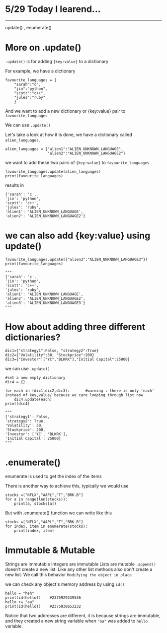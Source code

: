 # 5/29 Today I learend...
---
update() , enumerate()

# More on .update()

```.update()``` is for adding ```{key:value}``` to a dictionary

For example, we have a dictionary
```
favourite_languages = {
    "sarah":"c",
    "jin":"python",
    "scott":"c++",
    "jules":"ruby"
    } 
```
And we want to add a new dictionary or {key:value} pair to ```favourite_languages```

We can use ```.update()```

Let's take a look at how it is done, we have a dictionary called ```alien_languages```,
```
alien_languages = {"alien1":"ALIEN_UNKNOWN_LANGUAGE",
                   "alien2":"ALIEN_UNKNOWN_LANGUAGE2"}
```
we want to add these two pairs of ```{key:value}``` to ```favourite_languages```
```
favourite_languages.update(alien_languages)
print(favourite_languages)
```
results in 
```
{'sarah': 'c', 
'jin': 'python', 
'scott': 'c++', 
'jules': 'ruby', 
'alien1': 'ALIEN_UNKNOWN_LANGUAGE', 
'alien2': 'ALIEN_UNKNOWN_LANGUAGE2'}
```

# we can also add {key:value} using update()
```
favourite_languages.update({"alien3":"ALIEN_UNKNOWN_LANGUAGE3"})
print(favourite_languages)

"""
{'sarah': 'c', 
'jin': 'python', 
'scott': 'c++', 
'jules': 'ruby', 
'alien1': 'ALIEN_UNKNOWN_LANGUAGE', 
'alien2': 'ALIEN_UNKNOWN_LANGUAGE2', 
'alien3': 'ALIEN_UNKNOWN_LANGUAGE3'}
"""

```

# How about adding three different dictionaries?
```
dic1={"strategy1":False, "strategy2":True}
dic2={"Volatility":30, "Stockprice":200}
dic3={"Investor":["YC","BLKRK"],"Initial Capital":25000}
```
we can use ```.update()```
```
#set a new empty dictionary
dic4 = {}

for each in [dic1,dic2,dic3]:       #warning : there is only 'each' instead of key,value/ because we care looping through list now
    dic4.update(each)
print(dic4)

"""
{'strategy1': False, 
'strategy2': True, 
'Volatility': 30, 
'Stockprice': 200, 
'Investor': ['YC', 'BLKRK'], 
'Initial Capital': 25000}
"""

```

# .enumerate()
enumerate is used to get the index of the items

There is another way to achieve this, typically we would use

```
stocks =["NFLX","AAPL","T","BRK.B"] 
for a in range(len(stocks)):
    print(a, stocks[a])
```

But with .enumerate() function we can write like this
```
stocks =["NFLX","AAPL","T","BRK.B"] 
for index, item in enumerate(stocks):
    print(index, item)
```


# Immutable & Mutable

Strings are immutable
Integers are immutable
Lists are mutable
```.append()``` doesn't create a new list.
Like any other list methods also don't create a new list.
We call this behavior ```Modifying the object in place```

we can check any object's memory address by using ```id()```

```
hello = "heh"
print(id(hello))    #2375929239536
hello += "aa"
print(id(hello))    #2375930653232
```
Notice that two addresses are different, it is because strings are immutable,
and they created a new string variable when ```"aa"``` was added to ```hello``` variable.

